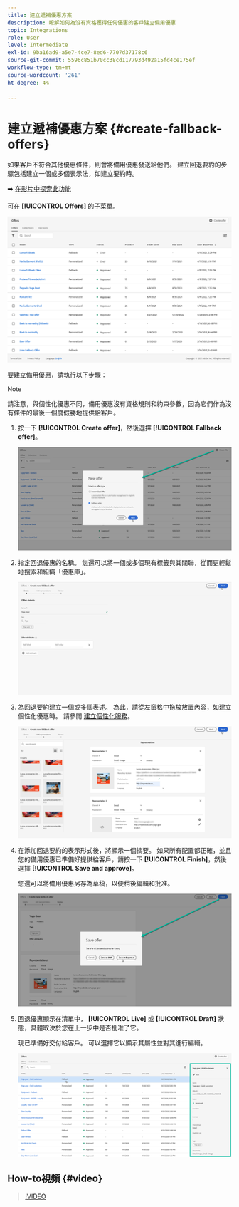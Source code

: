 ```yaml
---
title: 建立遞補優惠方案
description: 瞭解如何為沒有資格獲得任何優惠的客戶建立備用優惠
topic: Integrations
role: User
level: Intermediate
exl-id: 9ba16ad9-a5e7-4ce7-8ed6-7707d37178c6
source-git-commit: 5596c851b70cc38cd117793d492a15fd4ce175ef
workflow-type: tm+mt
source-wordcount: '261'
ht-degree: 4%

---
```


# 建立遞補優惠方案 {#create-fallback-offers}

如果客戶不符合其他優惠條件，則會將備用優惠發送給他們。 建立回退要約的步驟包括建立一個或多個表示法，如建立要約時。

➡️ [在影片中探索此功能](#video)

可在 **[!UICONTROL Offers]** 的子菜單。

![](../assets/offers_list.png)

要建立備用優惠，請執行以下步驟：

>[!NOTE]
>
>請注意，與個性化優惠不同，備用優惠沒有資格規則和約束參數，因為它們作為沒有條件的最後一個度假勝地提供給客戶。

1. 按一下 **[!UICONTROL Create offer]**，然後選擇 **[!UICONTROL Fallback offer]**。

   ![](../assets/create_fallback.png)

1. 指定回退優惠的名稱。 您還可以將一個或多個現有標籤與其關聯，從而更輕鬆地搜索和組織「優惠庫」。

   ![](../assets/fallback_details.png)

1. 為回退要約建立一個或多個表述。 為此，請從左窗格中拖放放置內容，如建立個性化優惠時。 請參閱 [建立個性化服務](../offer-library/creating-personalized-offers.md)。

   ![](../assets/fallback_content.png)

1. 在添加回退要約的表示形式後，將顯示一個摘要。 如果所有配置都正確，並且您的備用優惠已準備好提供給客戶，請按一下 **[!UICONTROL Finish]**，然後選擇 **[!UICONTROL Save and approve]**。

   您還可以將備用優惠另存為草稿，以便稍後編輯和批准。

   ![](../assets/fallback_review.png)

1. 回退優惠顯示在清單中， **[!UICONTROL Live]** 或 **[!UICONTROL Draft]** 狀態，具體取決於您在上一步中是否批准了它。

   現已準備好交付給客戶。 可以選擇它以顯示其屬性並對其進行編輯。 <!-- no suppression? -->

   ![](../assets/fallback_created.png)

## How-to視頻 {#video}

>[!VIDEO](https://video.tv.adobe.com/v/329383?quality=12)


